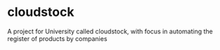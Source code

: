# cloudstock
A project for University called cloudstock, with focus in automating the register of products by companies
